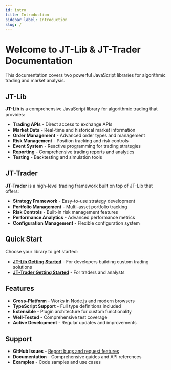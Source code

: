 ```yaml
---
id: intro
title: Introduction
sidebar_label: Introduction
slug: /
---
```


# Welcome to JT-Lib & JT-Trader Documentation

This documentation covers two powerful JavaScript libraries for algorithmic trading and market analysis.

## JT-Lib

**JT-Lib** is a comprehensive JavaScript library for algorithmic trading that provides:

- **Trading APIs** - Direct access to exchange APIs
- **Market Data** - Real-time and historical market information
- **Order Management** - Advanced order types and management
- **Risk Management** - Position tracking and risk controls
- **Event System** - Reactive programming for trading strategies
- **Reporting** - Comprehensive trading reports and analytics
- **Testing** - Backtesting and simulation tools

## JT-Trader

**JT-Trader** is a high-level trading framework built on top of JT-Lib that offers:

- **Strategy Framework** - Easy-to-use strategy development
- **Portfolio Management** - Multi-asset portfolio tracking
- **Risk Controls** - Built-in risk management features
- **Performance Analytics** - Advanced performance metrics
- **Configuration Management** - Flexible configuration system

## Quick Start

Choose your library to get started:

- **[JT-Lib Getting Started](jt-lib/getting-started)** - For developers building custom trading solutions
- **[JT-Trader Getting Started](jt-trader/jt-trader-getting-started)** - For traders and analysts

## Features

- **Cross-Platform** - Works in Node.js and modern browsers
- **TypeScript Support** - Full type definitions included
- **Extensible** - Plugin architecture for custom functionality
- **Well-Tested** - Comprehensive test coverage
- **Active Development** - Regular updates and improvements

## Support

- **GitHub Issues** - [Report bugs and request features](https://github.com/mikolyk/jt-lib/issues)
- **Documentation** - Comprehensive guides and API references
- **Examples** - Code samples and use cases
